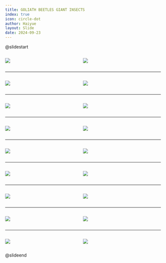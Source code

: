 ```yaml
---
title: GOLIATH BEETLES GIANT INSECTS
index: true
icon: circle-dot
author: Haiyue
layout: Slide
date: 2024-09-23
---
```

 
@slidestart

<div style="display:flex">
<div style="flex:1">

![](/reading/english/Level-Y/GOLIATH%20BEETLES%20GIANT%20INSECTS/001.webp)
</div>
<div style="flex:1">

![](/reading/english/Level-Y/GOLIATH%20BEETLES%20GIANT%20INSECTS/002.webp)
</div>
</div>

---

<div style="display:flex">
<div style="flex:1">

![](/reading/english/Level-Y/GOLIATH%20BEETLES%20GIANT%20INSECTS/003.webp)
</div>
<div style="flex:1">

![](/reading/english/Level-Y/GOLIATH%20BEETLES%20GIANT%20INSECTS/004.webp)
</div>
</div>

---

<div style="display:flex">
<div style="flex:1">

![](/reading/english/Level-Y/GOLIATH%20BEETLES%20GIANT%20INSECTS/005.webp)
</div>
<div style="flex:1">

![](/reading/english/Level-Y/GOLIATH%20BEETLES%20GIANT%20INSECTS/006.webp)
</div>
</div>

---

<div style="display:flex">
<div style="flex:1">

![](/reading/english/Level-Y/GOLIATH%20BEETLES%20GIANT%20INSECTS/007.webp)
</div>
<div style="flex:1">

![](/reading/english/Level-Y/GOLIATH%20BEETLES%20GIANT%20INSECTS/008.webp)
</div>
</div>

---

<div style="display:flex">
<div style="flex:1">

![](/reading/english/Level-Y/GOLIATH%20BEETLES%20GIANT%20INSECTS/009.webp)
</div>
<div style="flex:1">

![](/reading/english/Level-Y/GOLIATH%20BEETLES%20GIANT%20INSECTS/010.webp)
</div>
</div>

---

<div style="display:flex">
<div style="flex:1">

![](/reading/english/Level-Y/GOLIATH%20BEETLES%20GIANT%20INSECTS/011.webp)
</div>
<div style="flex:1">

![](/reading/english/Level-Y/GOLIATH%20BEETLES%20GIANT%20INSECTS/012.webp)
</div>
</div>

---

<div style="display:flex">
<div style="flex:1">

![](/reading/english/Level-Y/GOLIATH%20BEETLES%20GIANT%20INSECTS/013.webp)
</div>
<div style="flex:1">

![](/reading/english/Level-Y/GOLIATH%20BEETLES%20GIANT%20INSECTS/014.webp)
</div>
</div>

---

<div style="display:flex">
<div style="flex:1">

![](/reading/english/Level-Y/GOLIATH%20BEETLES%20GIANT%20INSECTS/015.webp)
</div>
<div style="flex:1">

![](/reading/english/Level-Y/GOLIATH%20BEETLES%20GIANT%20INSECTS/016.webp)
</div>
</div>

---

<div style="display:flex">
<div style="flex:1">

![](/reading/english/Level-Y/GOLIATH%20BEETLES%20GIANT%20INSECTS/017.webp)
</div>
<div style="flex:1">

![](/reading/english/Level-Y/GOLIATH%20BEETLES%20GIANT%20INSECTS/018.webp)
</div>
</div>

@slideend